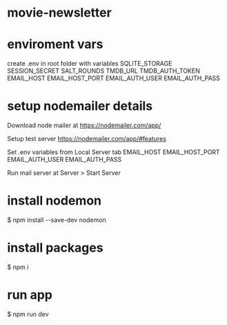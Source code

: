 # movie-newsletter

# enviroment vars
create .env in root folder with variables
SQLITE_STORAGE
SESSION_SECRET
SALT_ROUNDS
TMDB_URL
TMDB_AUTH_TOKEN
EMAIL_HOST
EMAIL_HOST_PORT
EMAIL_AUTH_USER
EMAIL_AUTH_PASS

# setup nodemailer details
Download node mailer at https://nodemailer.com/app/

Setup test server https://nodemailer.com/app/#features

Set .env variables from Local Server tab
EMAIL_HOST 
EMAIL_HOST_PORT
EMAIL_AUTH_USER
EMAIL_AUTH_PASS

Run mail server at Server > Start Server

# install nodemon
$ npm install --save-dev nodemon

# install packages
$ npm i 

# run app
$ npm run dev

